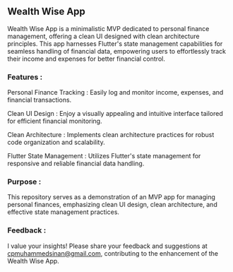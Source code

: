 ## Wealth Wise App

Wealth Wise App is a minimalistic MVP dedicated to personal finance management, offering a clean UI designed with clean architecture principles. This app harnesses Flutter's state management capabilities for seamless handling of financial data, empowering users to effortlessly track their income and expenses for better financial control.

### Features :

Personal Finance Tracking : Easily log and monitor income, expenses, and financial transactions.

Clean UI Design : Enjoy a visually appealing and intuitive interface tailored for efficient financial monitoring.

Clean Architecture : Implements clean architecture practices for robust code organization and scalability.

Flutter State Management : Utilizes Flutter's state management for responsive and reliable financial data handling.

### Purpose :
This repository serves as a demonstration of an MVP app for managing personal finances, emphasizing clean UI design, clean architecture, and effective state management practices.

### Feedback :
I value your insights! Please share your feedback and suggestions at cpmuhammedsinan@gmail.com, contributing to the enhancement of the Wealth Wise App.
